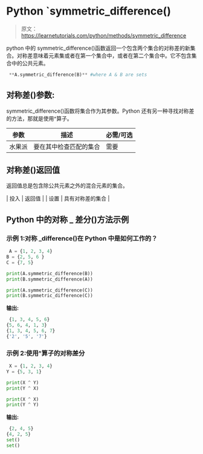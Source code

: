 # Python `symmetric_difference()

> 原文：<https://learnetutorials.com/python/methods/symmetric_difference>

python 中的 symmetric_difference()函数返回一个包含两个集合的对称差的新集合。对称差意味着元素集或者在第一个集合中，或者在第二个集合中。它不包含集合中的公共元素。

```py
 **A.symmetric_difference(B)** #where A & B are sets 

```

## 对称差()参数:

symmetric_difference()函数将集合作为其参数。Python 还有另一种寻找对称差的方法，那就是使用^算子。

| 参数 | 描述 | 必需/可选 |
| --- | --- | --- |
| 水果派 | 要在其中检查匹配的集合 | 需要 |

## 对称差()返回值

返回值总是包含除公共元素之外的混合元素的集合。

| 投入 | 返回值 |
| 设置 | 具有对称差的集合 |

## Python 中的对称 _ 差分()方法示例

### 示例 1:对称 _difference()在 Python 中是如何工作的？

```py
 A = {1, 2, 3, 4}
B = {2, 5, 6 }
C = {7, 5}

print(A.symmetric_difference(B))
print(B.symmetric_difference(A))

print(A.symmetric_difference(C))
print(B.symmetric_difference(C)) 

```

**输出:**

```py
 {1, 3, 4, 5, 6}
{5, 6, 4, 1, 3}
{1, 3, 4, 5, 6, 7}
{'2', '5', '7'} 
```

### 示例 2:使用^算子的对称差分

```py
 X = {1, 2, 3, 4}
Y = {5, 3, 1}

print(X ^ Y)
print(Y ^ X)

print(X ^ X)
print(Y ^ Y) 

```

**输出:**

```py
 {2, 4, 5}
{4, 2, 5}
set()
set() 
```
